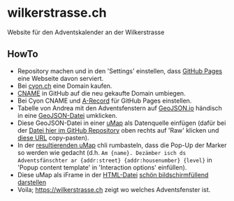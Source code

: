 # wilkerstrasse.ch

Website für den Adventskalender an der Wilkerstrasse

## HowTo

- Repository machen und in den 'Settings' einstellen, dass [GitHub Pages](https://pages.github.com) eine Webseite davon serviert.
- Bei [cyon.ch](https://www.cyon.ch/domains/) eine Domain kaufen.
- [CNAME](CNAME) in GitHub auf die neu gekaufte Domain umbiegen.
- Bei Cyon CNAME und [A-Record](https://docs.github.com/en/free-pro-team@latest/github/working-with-github-pages/managing-a-custom-domain-for-your-github-pages-site#configuring-an-apex-domain) für GitHub Pages einstellen.
- Tabelle von Andrea mit den Adventsfenstern auf [GeoJSON.io](http://geojson.io) händisch in eine [GeoJSON-Datei](https://git.io/JkdqT) umklicken.
- Diese GeoJSON-Datei in einer [uMap](https://wiki.openstreetmap.org/wiki/DE:UMap) als Datenquelle einfügen (dafür bei der [Datei hier im GitHub Repository](https://github.com/habi/wilkerstrasse.ch/blob/main/adventsfenster.geojson) oben rechts auf 'Raw' klicken und [diese URL](https://raw.githubusercontent.com/habi/wilkerstrasse.ch/main/adventsfenster.geojson) copy-pasten).
- In der [resultierenden uMap](http://umap.osm.ch/m/3161/) chli rumbasteln, dass die Pop-Up der Marker so werden wie gedacht (d.h. `Am {name}. Dezämber isch ds Adventsfänschter ar {addr:street} {addr:housenumber} {level}` in 'Popup content template' in 'Interaction options' einfüllen).
- Diese uMap als iFrame in der [HTML-Datei](index.html) [schön bildschirmfüllend darstellen](https://stackoverflow.com/a/27832759/323100)
- Voila; https://wilkerstrasse.ch zeigt wo welches Adventsfenster ist.
